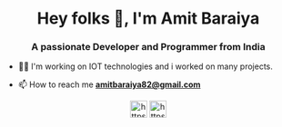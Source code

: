 <h1 align="center">Hey folks 👋, I'm Amit Baraiya</h1>
<h3 align="center">A passionate Developer and Programmer from India</h3>

- 👨‍💻 I'm working on IOT technologies and i worked on many projects.

- 📫 How to reach me **amitbaraiya82@gmail.com**

<p align="center">
<a href="https://www.linkedin.com/in/amit-baraiya-7375b61aa/" target="blank"><img align="center" src="https://cdn.jsdelivr.net/npm/simple-icons@3.0.1/icons/linkedin.svg" alt="https://www.linkedin.com/in/amit-baraiya-7375b61aa/" height="30" width="30" /></a>
<a href="https://www.instagram.com/_.amit1/" target="blank"><img align="center" src="https://cdn.jsdelivr.net/npm/simple-icons@3.0.1/icons/instagram.svg" alt="https://www.instagram.com/_.amit1/" height="30" width="30" /></a>
</p>